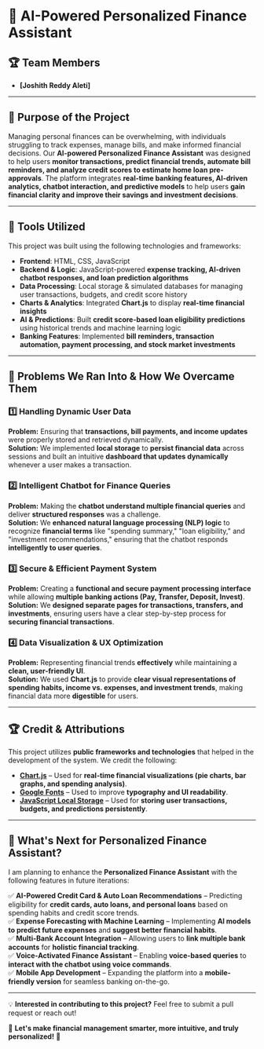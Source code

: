 # 🚀 AI-Powered Personalized Finance Assistant  

## 🏆 Team Members  
- **[Joshith Reddy Aleti]**  

---

## 🎯 Purpose of the Project  
Managing personal finances can be overwhelming, with individuals struggling to track expenses, manage bills, and make informed financial decisions. Our **AI-powered Personalized Finance Assistant** was designed to help users **monitor transactions, predict financial trends, automate bill reminders, and analyze credit scores to estimate home loan pre-approvals**. The platform integrates **real-time banking features, AI-driven analytics, chatbot interaction, and predictive models** to help users **gain financial clarity and improve their savings and investment decisions**.  

---

## 🔧 Tools Utilized  
This project was built using the following technologies and frameworks:  

- **Frontend**: HTML, CSS, JavaScript  
- **Backend & Logic**: JavaScript-powered **expense tracking, AI-driven chatbot responses, and loan prediction algorithms**  
- **Data Processing**: Local storage & simulated databases for managing user transactions, budgets, and credit score history  
- **Charts & Analytics**: Integrated **Chart.js** to display **real-time financial insights**  
- **AI & Predictions**: Built **credit score-based loan eligibility predictions** using historical trends and machine learning logic  
- **Banking Features**: Implemented **bill reminders, transaction automation, payment processing, and stock market investments**  

---

## 🚧 Problems We Ran Into & How We Overcame Them  

### **1️⃣ Handling Dynamic User Data**  
**Problem:** Ensuring that **transactions, bill payments, and income updates** were properly stored and retrieved dynamically.  
**Solution:** We implemented **local storage** to **persist financial data** across sessions and built an intuitive **dashboard that updates dynamically** whenever a user makes a transaction.  

### **2️⃣ Intelligent Chatbot for Finance Queries**  
**Problem:** Making the **chatbot understand multiple financial queries** and deliver **structured responses** was a challenge.  
**Solution:** We **enhanced natural language processing (NLP) logic** to recognize **financial terms** like "spending summary," "loan eligibility," and "investment recommendations," ensuring that the chatbot responds **intelligently to user queries**.  

### **3️⃣ Secure & Efficient Payment System**  
**Problem:** Creating a **functional and secure payment processing interface** while allowing **multiple banking actions (Pay, Transfer, Deposit, Invest)**.  
**Solution:** We **designed separate pages for transactions, transfers, and investments**, ensuring users have a clear step-by-step process for **securing financial transactions**.  

### **4️⃣ Data Visualization & UX Optimization**  
**Problem:** Representing financial trends **effectively** while maintaining a **clean, user-friendly UI**.  
**Solution:** We used **Chart.js** to provide **clear visual representations of spending habits, income vs. expenses, and investment trends**, making financial data more **digestible** for users.  

---

## 🏆 Credit & Attributions  

This project utilizes **public frameworks and technologies** that helped in the development of the system. We credit the following:  

- **[Chart.js](https://www.chartjs.org/)** – Used for **real-time financial visualizations (pie charts, bar graphs, and spending analysis)**.  
- **[Google Fonts](https://fonts.google.com/)** – Used to improve **typography and UI readability**.  
- **[JavaScript Local Storage](https://developer.mozilla.org/en-US/docs/Web/API/Window/localStorage)** – Used for **storing user transactions, budgets, and predictions persistently**.  

---

## 🚀 What's Next for Personalized Finance Assistant?  
I am planning to enhance the **Personalized Finance Assistant** with the following features in future iterations:  

✅ **AI-Powered Credit Card & Auto Loan Recommendations** – Predicting eligibility for **credit cards, auto loans, and personal loans** based on spending habits and credit score trends.  
✅ **Expense Forecasting with Machine Learning** – Implementing **AI models to predict future expenses** and **suggest better financial habits**.  
✅ **Multi-Bank Account Integration** – Allowing users to **link multiple bank accounts** for **holistic financial tracking**.  
✅ **Voice-Activated Finance Assistant** – Enabling **voice-based queries** to **interact with the chatbot using voice commands**.  
✅ **Mobile App Development** – Expanding the platform into a **mobile-friendly version** for seamless banking on-the-go.  

---

💡 **Interested in contributing to this project?** Feel free to submit a pull request or reach out!  

🎯 **Let's make financial management smarter, more intuitive, and truly personalized!** 🚀  

